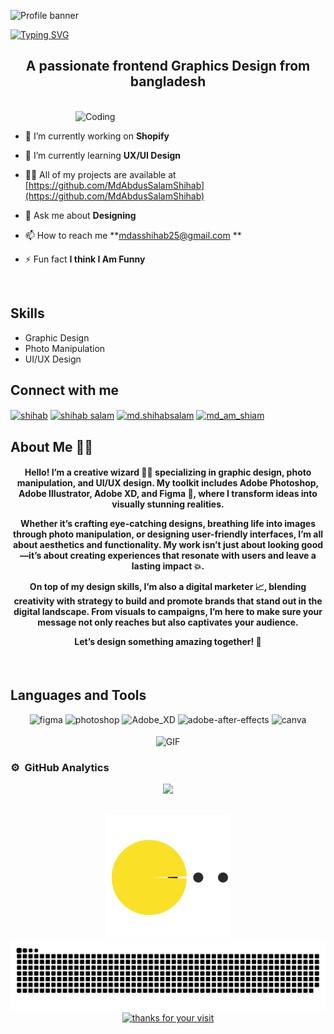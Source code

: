 ![Profile banner](https://i.imgur.com/VNP2tTx.gif)

<a href="https://git.io/typing-svg"><img src="https://readme-typing-svg.demolab.com?font=Fira+Code&pause=1000&color=4DFF1E&center=true&vCenter=true&width=435&lines=Assalamu+Alaykum+%E2%9D%A4%EF%B8%8F;I+Am+Shihab;+I+Am+A+Graphic+designer;I+Hopefully+You+are+Fine+%E2%9D%A4%EF%B8%8F;Welcome+To+My+Profile+%E2%9D%A4%EF%B8%8F" alt="Typing SVG" /></a>

<h2 align="center">A passionate frontend Graphics Design from bangladesh</h2>

<br>

<img align="right" alt="Coding" width="400" src="https://i.pinimg.com/originals/81/17/8b/81178b47a8598f0c81c4799f2cdd4057.gif" alt="">

<br> 

- 🔭 I’m currently working on **Shopify**

- 🌱 I’m currently learning **UX/UI Design**

- 👨‍💻 All of my projects are available at [https://github.com/MdAbdusSalamShihab](https://github.com/MdAbdusSalamShihab)


- 💬 Ask me about **Designing**

- 📫 How to reach me **mdasshihab25@gmail.com
**

- ⚡ Fun fact **I think I Am Funny**

<br>

## Skills
* Graphic Design
* Photo Manipulation
* UI/UX Design

## Connect with me

<p align="left">
<a href="https://twitter.com/shihab" target="blank"><img align="center" src="https://raw.githubusercontent.com/rahuldkjain/github-profile-readme-generator/master/src/images/icons/Social/twitter.svg" alt="shihab" height="30" width="40" /></a>
<a href="https://linkedin.com/in/shihab salam" target="blank"><img align="center" src="https://raw.githubusercontent.com/rahuldkjain/github-profile-readme-generator/master/src/images/icons/Social/linked-in-alt.svg" alt="shihab salam" height="30" width="40" /></a>
<a href="https://fb.com/md.shihabsalam" target="blank"><img align="center" src="https://raw.githubusercontent.com/rahuldkjain/github-profile-readme-generator/master/src/images/icons/Social/facebook.svg" alt="md.shihabsalam" height="30" width="40" /></a>
<a href="https://instagram.com/md_am_shiam" target="blank"><img align="center" src="https://raw.githubusercontent.com/rahuldkjain/github-profile-readme-generator/master/src/images/icons/Social/instagram.svg" alt="md_am_shiam" height="30" width="40" /></a>
</p>

## About Me 🎨✨

<h4 align="center">Hello! I’m a creative wizard 🧙‍♂️ specializing in graphic design, photo manipulation, and UI/UX design. My toolkit includes Adobe Photoshop, Adobe Illustrator, Adobe XD, and Figma 🎨, where I transform ideas into visually stunning realities.

Whether it’s crafting eye-catching designs, breathing life into images through photo manipulation, or designing user-friendly interfaces, I’m all about aesthetics and functionality. My work isn’t just about looking good—it’s about creating experiences that resonate with users and leave a lasting impact 💥.

On top of my design skills, I’m also a digital marketer 📈, blending creativity with strategy to build and promote brands that stand out in the digital landscape. From visuals to campaigns, I’m here to make sure your message not only reaches but also captivates your audience.

Let’s design something amazing together! 🌟</h4>

<br>

## Languages and Tools

<p align="center">
<img src="https://raw.githubusercontent.com/gilbarbara/logos/master/logos/figma.svg" alt="figma" width="40" height="40"/> 
<img src="https://seeklogo.com/images/P/photoshop-2020-logo-37B02055A4-seeklogo.com.png" alt="photoshop" width="40" height="40"/> 
<img src="https://upload.wikimedia.org/wikipedia/commons/thumb/c/c2/Adobe_XD_CC_icon.svg/1200px-Adobe_XD_CC_icon.svg.png" alt="Adobe_XD" width="40" height="40"/> 
<img src="https://cdn.freebiesupply.com/logos/large/2x/after-effects-cc-logo-png-transparent.png" alt="adobe-after-effects" width="40" height="40"/> 
<img src="https://cdn.freelogovectors.net/wp-content/uploads/2021/12/canva-logo-app-freelogovectors.net_.png" alt="canva" width="40" height="40"/> 
<br>
<br>
<img align="center" alt="GIF" src="https://cdn.dribbble.com/users/729829/screenshots/3088470/galshir-pen-tool-creation.gif" width="340" height="240"/>
<br>

### ⚙️ &nbsp;GitHub Analytics
<p align="center">
<a href="https://github.com/AVS1508">
  <img height="180em" src="https://github-readme-stats-eight-theta.vercel.app/api?username=AVS1508&show_icons=true&theme=algolia&include_all_commits=true&count_private=true"/>
</a>
</p>

<div align="center">
	<br>
	<img src="https://raw.githubusercontent.com/Aniket965/Aniket965/master/pacman.svg?sanitize=true" width="200" height="200">

<picture>
  <source
    media="(prefers-color-scheme: dark)"
    srcset="https://raw.githubusercontent.com/platane/snk/output/github-contribution-grid-snake-dark.svg"
  />
  <source
    media="(prefers-color-scheme: light)"
    srcset="https://raw.githubusercontent.com/platane/snk/output/github-contribution-grid-snake.svg"
  />
  <img
    alt="github contribution grid snake animation"
    src="https://raw.githubusercontent.com/platane/snk/output/github-contribution-grid-snake.svg"
  />
</picture>

<div align="center">
	<a href="https://git.io/typing-svg">
		<img alt="thanks for your visit" src="https://readme-typing-svg.herokuapp.com?font=Roboto+Slab&color=%237E3ACE&size=24&center=true&vCenter=true&width=300&lines=Thanks+for+your+visit!" ></a>
</div>
